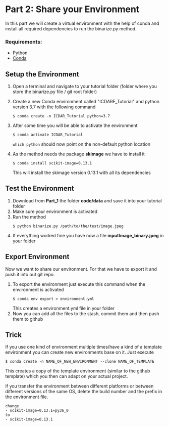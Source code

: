 # Part 2: Share your Environment

In this part we will create a virtual environment with the help of conda and install all required dependencies to run the binarize.py method.

### Requirements:
- Python
- [Conda](https://docs.conda.io/en/latest/miniconda.html)


## Setup the Environment

1. Open a terminal and navigate to your tutorial folder (folder where you store the binarize.py file / git root folder)
2. Create a new Conda environment called "ICDARF_Tutorial" and python version 3.7 with the following command
   ```
   $ conda create -n ICDAR_Tutorial python=3.7
   ``` 
3. After some time you will be able to activate the environment
   ```
   $ conda activate ICDAR_Tutorial
   ```
   ```which python``` should now point on the non-default python location
   
4. As the method needs the package **skimage** we have to install it
   ```
   $ conda install scikit-image=0.13.1
   ```
   This will install the skimage version 0.13.1 with all its dependencies

## Test the Environment 

1. Download from **Part_1** the folder **code/data** and save it into your tutorial folder
2. Make sure your environment is activated
3. Run the method
   ```
   $ python binarize.py /path/to/the/test/image.jpeg
   ```
4. If everything worked fine you have now a file **inputImage_binary.jpeg** in your folder

## Export Environment

Now we want to share our environment. For that we have to export it and push it into out git repo.

1. To export the environment just execute this command when the environment is activated
   ```
   $ conda env export > environment.yml
   ```
   This creates a environment.yml file in your folder
2. Now you can add all the files to the stash, commit them and then push them to github

## Trick

If you use one kind of environment multiple times/have a kind of a template environment you can create new environments base on it.
Just execute
```
$ conda create -n NAME_OF_NEW_ENVIRONMENT --clone NAME_OF_TEMPLATE
```
This creates a copy of the template environment (similar to the github template) which you then can adapt on your actual project. 


If you transfer the environment between different platforms or between different versions of the same OS, delete the build number and the prefix in the environment file. 
```
change
- scikit-image=0.13.1=py36_0
to 
- scikit-image=0.13.1
```